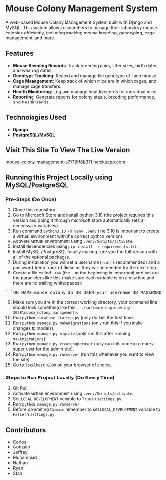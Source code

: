 # Mouse Colony Management System

A web-based Mouse Colony Management System built with Django and MySQL. This system allows researchers to manage their laboratory mouse colonies efficiently, including tracking mouse breeding, genotyping, cage management, and more.

## Features

- **Mouse Breeding Records**: Track breeding pairs, litter sizes, birth dates, and weaning dates.
- **Genotype Tracking**: Record and manage the genotype of each mouse.
- **Cage Management**: Keep track of which mice are in which cages, and manage cage transfers.
- **Health Monitoring**: Log and manage health records for individual mice.
- **Reporting**: Generate reports for colony status, breeding performance, and health trends.

## Technologies Used

- **Django**
- **PostgreSQL/MySQL**

## Visit This Site To View The Live Version
[mouse-colony-management-b7718ff8b37f.herokuapp.com](https://mouse-colony-management-b7718ff8b37f.herokuapp.com/)

## Running this Project Locally using MySQL/PostgreSQL
### Pre-Steps (Do Once)
1. Clone this repository.
2. Go to Microsoft Store and install python 3.10 (the project requires this version and doing it through microsoft store automatically sets all neccessary variables).
3. Run command `python3.10 -m venv .venv` (the 3.10 is important to create a virtual environment with the correct python version).
4. Activate virtual environment using `.venv/Scripts/activate`.
5. Install dependencies using `pip install -r requirements.txt`.
6. Install MySQL/PostgreSQL locally making sure you the full version with all of the optional packages.
7. During installation you will set a username (`root` is recommended) and a password, keep track of these as they will be needed for the next step.
8. Create a file called `.env` (the `.` at the beginning is important) and set out the parameters like this (make sure each variable is on a new line and there are no trailing whitespaces):

<pre>```DB_NAME=mouse_colony_db DB_USER=your_username DB_PASSWORD=your_password DB_HOST=localhost DB_PORT=3306 CLOUDINARY_CLOUD_NAME=cloud_name CLOUDINARY_API_KEY=api_key CLOUDINARY_API_SECRET=secret_key EMAIL_USER=email@gmail.com EMAIL_USER_PASSWORD=password```</pre>

9. Make sure you are in the correct working directory, your command line should look something like this `...\software-engineering-3028\mouse_colony_management>`.
10. Run `python database_startup.py` (only do this the first time).
11. Run `python manage.py makemigrations` (only run this if you make changes to models).
12. Run `python manage.py migrate` (only run this after running `makemigrations`).
13. Run `python manage.py createsuperuser` (only run this once to create a super user for the admin site).
14. Run `python manage.py runserver` (run this whenever you want to view the site).
15. Go to `localhost:8000` on your browser of choice.
### Steps to Run Project Locally (Do Every Time)
1. Git Pull.
2. Activate virtual environment using `.venv/Scripts/activate`.
3. Set `LOCAL_DEVELOPMENT` variable to `True` in `settings.py`.
4. Run `python manage.py runserver`.
5. Before commiting to `main` remember to set `LOCAL_DEVELOPMENT` variable to `False` in `settings.py`.

## Contributors

- Carlos
- Gonzalo
- Jeffrey
- Muhammad
- Nathan
- Ryan
- Stan